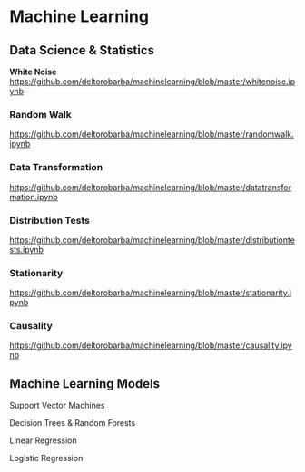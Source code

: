 # Machine Learning

## Data Science & Statistics

<b>White Noise</b>
https://github.com/deltorobarba/machinelearning/blob/master/whitenoise.ipynb

### Random Walk
https://github.com/deltorobarba/machinelearning/blob/master/randomwalk.ipynb

### Data Transformation
https://github.com/deltorobarba/machinelearning/blob/master/datatransformation.ipynb

### Distribution Tests
https://github.com/deltorobarba/machinelearning/blob/master/distributiontests.ipynb

### Stationarity
https://github.com/deltorobarba/machinelearning/blob/master/stationarity.ipynb

### Causality
https://github.com/deltorobarba/machinelearning/blob/master/causality.ipynb



## Machine Learning Models

Support Vector Machines

Decision Trees & Random Forests

Linear Regression

Logistic Regression

